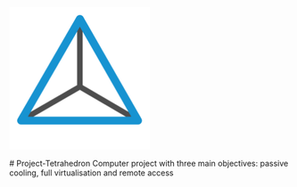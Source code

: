 <p align="left"><img width="50%" src="docs/ProjectTetrahedron.svg" /></p>
# Project-Tetrahedron
Computer project with three main objectives: passive cooling, full virtualisation and remote access
